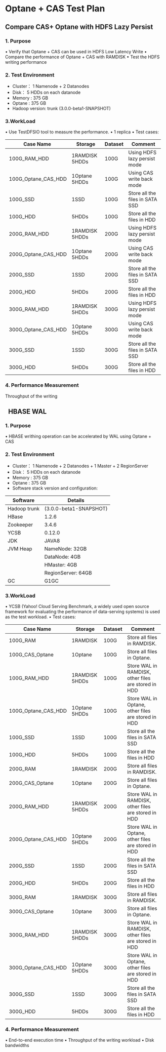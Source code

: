 Optane + CAS Test Plan
==============

Compare CAS+ Optane with HDFS Lazy Persist
-----------------

### 1. Purpose
•	Verify that Optane + CAS can be used in HDFS Low Latency Write
•	Compare the performance of Optane + CAS with RAMDISK
•	Test the HDFS writing performance

### 2. Test Environment
* Cluster： 1 Namenode + 2 Datanodes
* Disk： 5 HDDs on each datanode
* Memory : 375 GB
* Optane : 375 GB
* Hadoop version: trunk (3.0.0-beta1-SNAPSHOT)

### 3.WorkLoad
•	Use TestDFSIO tool to measure the performance. 
•	1 replica
•	Test cases:

| Case Name | Storage | Dataset | Comment |
| --------- | ------- | ------- | ------- |
| 100G_RAM_HDD | 1RAMDISK 5HDDs | 100G | Using HDFS lazy persist mode |
| 100G_Optane_CAS_HDD | 1Optane 5HDDs | 100G | Using CAS write back mode |
| 100G_SSD | 1SSD | 100G | Store all the files in SATA SSD |
| 100G_HDD | 5HDDs | 100G | Store all the files in HDD |
| 200G_RAM_HDD | 1RAMDISK 5HDDs | 200G | Using HDFS lazy persist mode |
| 200G_Optane_CAS_HDD | 1Optane 5HDDs | 200G | Using CAS write back mode |
| 200G_SSD | 1SSD | 200G | Store all the files in SATA SSD |
| 200G_HDD | 5HDDs | 200G | Store all the files in HDD |
| 300G_RAM_HDD | 1RAMDISK 5HDDs | 300G | Using HDFS lazy persist mode |
| 300G_Optane_CAS_HDD | 1Optane 5HDDs | 300G | Using CAS write back mode |
| 300G_SSD | 1SSD | 300G | Store all the files in SATA SSD |
| 300G_HDD | 5HDDs | 300G | Store all the files in HDD |

### 4. Performance Measurement
Throughput of the writing

 
HBASE WAL
-----------------

### 1. Purpose
•	HBASE writhing operation can be accelerated by WAL using Optane + CAS 

### 2. Test Environment
* Cluster： 1 Namenode + 2 Datanodes + 1 Master + 2 RegionServer
* Disk： 5 HDDs on each datanode
* Memory : 375 GB
* Optane : 375 GB
* Software stack version and configuration:

| Software | Details |
| -------  | ------- |
| Hadoop	trunk | (3.0.0-beta1-SNAPSHOT) |
| HBase | 1.2.6 |
| Zookeeper |	3.4.6 |
| YCSB | 0.12.0 |
| JDK |	JAVA8 |
| JVM Heap | NameNode: 32GB|
	         | DataNode: 4GB|
	         | HMaster: 4GB|
	         | RegionServer: 64GB|
| GC | G1GC|

### 3.WorkLoad
•	YCSB (Yahoo! Cloud Serving Benchmark, a widely used open source framework for evaluating the performance of data-serving systems) is used as the test workload.
•	Test cases:

| Case Name | Storage | Dataset | Comment |
| --------- | ------- | ------- | ------- |
| 100G_RAM | 1RAMDISK | 100G | Store all files in RAMDISK. |
| 100G_CAS_Optane | 1Optane | 100G | Store all files in Optane. |
| 100G_RAM_HDD | 1RAMDISK 5HDDs | 100G | Store WAL in RAMDISK, other files are stored in HDD|
| 100G_Optane_CAS_HDD | 1Optane 5HDDs | 100G | Store WAL in Optane, other files are stored in HDD |
| 100G_SSD | 1SSD | 100G | Store all the files in SATA SSD |
| 100G_HDD | 5HDDs | 100G | Store all the files in HDD |
| 200G_RAM | 1RAMDISK | 200G | Store all files in RAMDISK. |
| 200G_CAS_Optane | 1Optane | 200G | Store all files in Optane. |
| 200G_RAM_HDD | 1RAMDISK 5HDDs | 200G | Store WAL in RAMDISK, other files are stored in HDD |
| 200G_Optane_CAS_HDD | 1Optane 5HDDs | 200G | Store WAL in Optane, other files are stored in HDD |
| 200G_SSD | 1SSD | 200G | Store all the files in SATA SSD |
| 200G_HDD | 5HDDs | 200G | Store all the files in HDD |
| 300G_RAM | 1RAMDISK | 300G | Store all files in RAMDISK. |
| 300G_CAS_Optane | 1Optane | 300G | Store all files in Optane. |
| 300G_RAM_HDD | 1RAMDISK 5HDDs | 300G | Store WAL in RAMDISK, other files are stored in HDD |
| 300G_Optane_CAS_HDD | 1Optane 5HDDs | 300G | Store WAL in Optane, other files are stored in HDD |
| 300G_SSD | 1SSD | 300G | Store all the files in SATA SSD |
| 300G_HDD | 5HDDs | 300G | Store all the files in HDD |

### 4. Performance Measurement
•	End-to-end execution time
•	Throughput of the writing workload
•	Disk bandwidths


 


